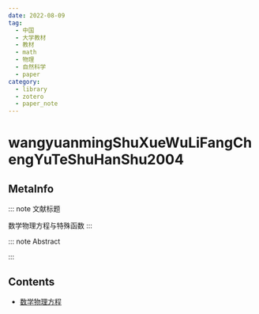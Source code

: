 ```yaml
---
date: 2022-08-09
tag:
  - 中国
  - 大学教材
  - 教材
  - math
  - 物理
  - 自然科学
  - paper
category:
  - library
  - zotero
  - paper_note
---
```



# wangyuanmingShuXueWuLiFangChengYuTeShuHanShu2004

## MetaInfo

::: note 文献标题

 数学物理方程与特殊函数
:::

::: note Abstract


:::


## Contents

- [数学物理方程](./../physics/数学物理方程/数学物理方程.md)
